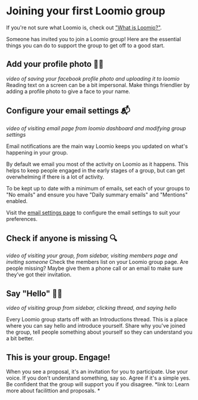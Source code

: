 # Joining your first Loomio group

If you're not sure what Loomio is, check out ["What is Loomio?"](overview.md).

Someone has invited you to join a Loomio group! Here are the essential things you can do to support the group to get off to a good start.

## Add your profile photo 👩🏽 
_video of saving your facebook profile photo and uploading it to loomio_
Reading text on a screen can be a bit impersonal. Make things friendlier by adding a profile photo to give a face to your name. 

## Configure your email settings 📬 
_video of visiting email page from loomio dashboard and modifying group settings_

Email notifications are the main way Loomio keeps you updated on what's happening in your group.

By default we email you most of the activity on Loomio as it happens. This helps to keep people engaged in the early stages of a group, but can get overwhelming if there is a lot of activity.

To be kept up to date with a minimum of emails, set each of your groups to "No emails" and ensure you have "Daily summary emails" and "Mentions" enabled.

Visit the [email settings page](https://www.loomio.org/email_preferences) to configure the email settings to suit your preferences.

## Check if anyone is missing 🔍 
_video of visiting your group, from sidebar, visiting members page and inviting someone_
Check the members list on your Loomio group page. Are people missing? Maybe give them a phone call or an email to make sure they’ve got their invitation.

## Say "Hello" 👋🏽
_video of visiting group from sidebar, clicking thread, and saying hello_

Every Loomio group starts off with an Introductions thread. This is a place where you can say hello and introduce yourself. Share why you've joined the group, tell people something about yourself so they can understand you a bit better.


## This is your group. Engage!
When you see a proposal, it's an invitation for you to participate. Use your voice. If you don't understand something, say so. Agree if it's a simple yes. Be confident that the group will support you if you disagree.
*link to: Learn more about facilittion and proposals. *




